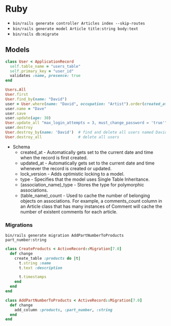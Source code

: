# Ruby

- `bin/rails generate controller Articles index --skip-routes`
- `bin/rails generate model Article title:string body:text`
- `bin/rails db:migrate`

## Models

```ruby
class User < ApplicationRecord
  self.table_name = "users_table"
  self.primary_key = "user_id"
  validates :name, presence: true
end

Users.All
User.first
User.find_by(name: "David")
user = User.where(name: "David", occupation: "Artist").order(created_at: :desc)
user.name = "Dave"
user.save
user.update(age: 30)
User.update_all "max_login_attempts = 3, must_change_password = 'true'"
user.destroy
User.destroy_by(name: 'David')	# find and delete all users named David
User.destroy_all				# delete all users

```

- Schema
	- created_at - Automatically gets set to the current date and time when the record is first created.
	- updated_at - Automatically gets set to the current date and time whenever the record is created or updated.
	- lock_version - Adds optimistic locking to a model.
	- type - Specifies that the model uses Single Table Inheritance.
	- (association_name)_type - Stores the type for polymorphic associations.
	- (table_name)_count - Used to cache the number of belonging objects on associations. For example, a comments_count column in an Article class that has many instances of Comment will cache the number of existent comments for each article.

### Migrations

`bin/rails generate migration AddPartNumberToProducts part_number:string`
```ruby
class CreateProducts < ActiveRecord::Migration[7.0]
  def change
    create_table :products do |t|
      t.string :name
      t.text :description

      t.timestamps
    end
  end
end

class AddPartNumberToProducts < ActiveRecord::Migration[7.0]
  def change
    add_column :products, :part_number, :string
  end
end

```


